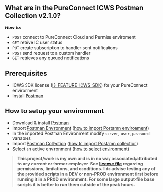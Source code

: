 ## What are in the PureConnect ICWS Postman Collection v2.1.0? 
***How to:***
- ```POST``` connect to PureConnect Cloud and Permise enviroment
-  ```GET``` retrive IC user status
-  ```PUT``` create subscription to handler-sent notifications
- ```POST``` send request to a custom handler
-  ```GET``` retrieves any queued notifications

## Prerequisites
- ICWS SDK license ([I3_FEATURE_ICWS_SDK](https://help.genesys.com/pureconnect/mergedProjects/wh_tr/mergedProjects/wh_tr_icws_sdk_icg/desktop/what_is_the_icws_sdk.htm)) for your PureConnect environment
- Install [Postman](https://www.postman.com/downloads/)

## How to setup your environment
- Download & install [Postman](https://www.postman.com/downloads/)
- Import [Postman Environment](pureconnect-icws.postman_environment.json) ([how to import Postamn environment](https://www.youtube.com/watch?v=bzquMXmCLUQ))
- In the imported Postman Environment modify ```server```, ```user```, ```password``` variables
- Import [Postman Collection](pureconnect-icws.postman_collection.json) ([how to import Postamn collection](https://learning.postman.com/docs/getting-started/importing-and-exporting-data/#importing-postman-data))
- Select an active environment ([how to select environment](https://learning.postman.com/docs/sending-requests/managing-environments/#selecting-an-active-environment))


> **This project/work is my own and is in no way associated/attributed to any current or former employer. See [license file](LICENSE) regarding permissions, limitations, and  conditions. I do advise testing any of the provided scripts in a DEV or non-PROD environment first before running it in a PROD environment. For some large output-file base scripts it is better to run them outside of the peak hours.**

